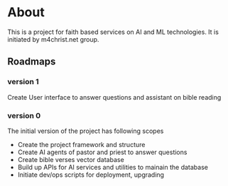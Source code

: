 # About
This is a project for faith based services on AI and ML technologies.
It is initiated by m4christ.net group. 

## Roadmaps
### version 1
Create User interface to answer questions and assistant on bible reading

### version 0
The initial version of the project has following scopes
 - Create the project framework and structure 
 - Create AI agents of pastor and priest to answer questions 
 - Create bible verses vector database
 - Build up APIs for AI services and utilities to mainain the database
 - Initiate dev/ops scripts for deployment, upgrading




